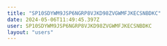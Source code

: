 ```yaml
---
title: "SP10SDYWM9JSP6NGRP8VJKD98ZVGWMFJKECSNBDKC"
date: 2024-05-06T11:49:45.397Z
user: SP10SDYWM9JSP6NGRP8VJKD98ZVGWMFJKECSNBDKC
layout: "users"
---
```

    